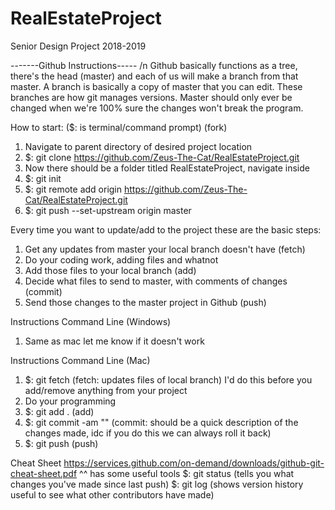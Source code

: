 # RealEstateProject
Senior Design Project 2018-2019

-------Github Instructions----- /n
Github basically functions as a tree, there's the head (master) and each of us will make a branch from that master. A branch is basically a copy of
  master that you can edit. These branches are how git manages versions. Master should only ever be changed when we're 100% sure the changes won't
  break the program.

How to start: ($: is terminal/command prompt) (fork)
  1. Navigate to parent directory of desired project location
  2. $: git clone https://github.com/Zeus-The-Cat/RealEstateProject.git  
  3. Now there should be a folder titled RealEstateProject, navigate inside
  4. $: git init
  5. $: git remote add origin https://github.com/Zeus-The-Cat/RealEstateProject.git
  6. $: git push --set-upstream origin master

Every time you want to update/add to the project these are the basic steps:
  1. Get any updates from master your local branch doesn't have         (fetch)
  2. Do your coding work, adding files and whatnot
  3. Add those files to your local branch                               (add)
  4. Decide what files to send to master, with comments of changes      (commit)
  5. Send those changes to the master project in Github                 (push)

Instructions Command Line (Windows)
  1. Same as mac let me know if it doesn't work

Instructions Command Line (Mac)
  1. $: git fetch                         (fetch: updates files of local branch) I'd do this before you add/remove anything from your project
  2. Do your programming
  3. $: git add .                         (add)
  4. $: git commit -am "<commit message>" (commit: <commit message> should be a quick description of the changes made, idc if you do this we can always roll it back)
  5. $: git push                          (push)


Cheat Sheet https://services.github.com/on-demand/downloads/github-git-cheat-sheet.pdf
  ^^ has some useful tools
  $: git status   (tells you what changes you've made since last push)
  $: git log      (shows version history useful to see what other contributors have made)
